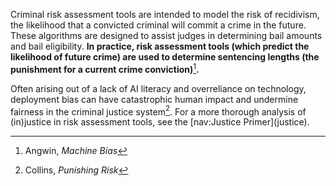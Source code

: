 Criminal risk assessment tools are intended to model the risk of recidivism, the likelihood that a convicted criminal will commit a crime in the future. These algorithms are designed to assist judges in determining bail amounts and bail eligibility. **In practice, risk assessment tools (which predict the likelihood of future crime) are used to determine sentencing lengths (the punishment for a current crime conviction)**[^1]**.** 

Often arising out of a lack of AI literacy and overreliance on technology, deployment bias can have catastrophic human impact and undermine fairness in the criminal justice system[^2]. For a more thorough analysis of (in)justice in risk assessment tools, see the \[nav:Justice Primer\](justice).  


[^1]:  Angwin, *Machine Bias*

[^2]:  Collins, *Punishing Risk*